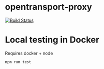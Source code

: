 # opentransport-proxy

[![Build Status](https://travis-ci.org/opentransportro/proxy.svg?branch=master)](https://travis-ci.org/opentransportro/proxy)

# Local testing in Docker
Requires docker + node

```bash
npm run test

